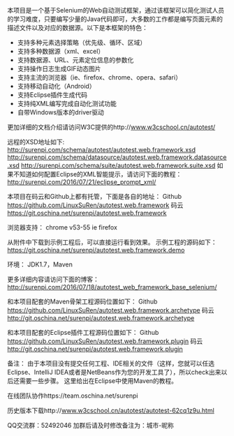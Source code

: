 本项目是一个基于Selenium的Web自动测试框架，通过该框架可以简化测试人员的学习难度，只要编写少量的Java代码即可，大多数的工作都是编写页面元素的描述文件以及对应的数据源。以下是本框架的特色：
- 支持多种元素选择策略（优先级、循环、区域）
- 支持多种数据源（xml、excel）
- 支持数据源、URL、元素定位信息的参数化
- 支持操作日志生成GIF动态图片
- 支持主流的浏览器（ie、firefox、chrome、opera、safari）
- 支持移动自动化（Android）
- 支持Eclipse插件生成代码
- 支持纯XML编写完成自动化测试功能
- 自带Windows版本的driver驱动

更加详细的文档介绍请访问W3C提供的http://www.w3cschool.cn/autotest/

远程的XSD地址如下:
http://surenpi.com/schema/autotest/autotest.web.framework.xsd
http://surenpi.com/schema/datasource/autotest.web.framework.datasource.xsd
http://surenpi.com/schema/suite/autotest.web.framework.suite.xsd
如果不知道如何配置Eclipse的XML智能提示，请访问下面的教程：
http://surenpi.com/2016/07/21/eclipse_prompt_xml/

本项目在码云和Github上都有托管，下面是各自的地址：
Github  https://github.com/LinuxSuRen/autotest.web.framework
码云    https://git.oschina.net/surenpi/autotest.web.framework

浏览器支持：
chrome v53-55
ie
firefox

从附件中下载到示例工程后，可以直接运行看到效果。
示例工程的源码如下：
https://git.oschina.net/surenpi/autotest.web.framework.demo

环境：
JDK1.7，Maven

更多详细内容请访问下面的博客：
http://surenpi.com/2016/07/18/autotest_web_framework_base_selenium/

和本项目配套的Maven骨架工程源码位置如下：
Github  https://github.com/LinuxSuRen/autotest.web.framework.archetype
码云    http://git.oschina.net/surenpi/autotest.web.framework.archetype

和本项目配套的Eclipse插件工程源码位置如下：
Github  https://github.com/LinuxSuRen/autotest.web.framework.plugin
码云    http://git.oschina.net/surenpi/autotest.web.framework.plugin

备注：
由于本项目没有提交任何工程、IDE相关的文件（这样，您就可以任选Eclipse、IntelliJ IDEA或者是NetBeans作为您的开发工具了），所以check出来以后还需要一些步骤。
这里给出在Eclipse中使用Maven的教程。

在线团队协作https://team.oschina.net/surenpi

历史版本下载http://www.w3cschool.cn/autotest/autotest-62cq1z9u.html

QQ交流群：52492046
加群后请及时修改备注为：城市-昵称